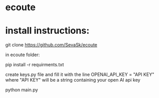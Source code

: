 # ecoute
# install instructions:
git clone https://github.com/SevaSk/ecoute

in ecoute folder:

pip install -r requirments.txt

create keys.py file and fill it with the line OPENAI_API_KEY = "API KEY" where "API KEY" will be a string containing your open AI api key

python main.py
